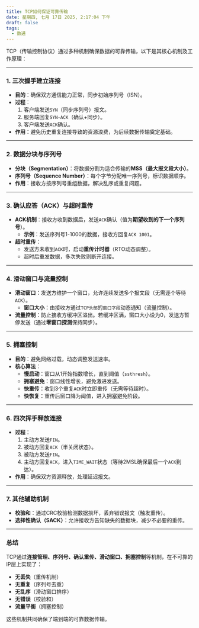 ```yaml
---
title: TCP如何保证可靠传输
date: 星期四, 七月 17日 2025, 2:17:04 下午
draft: false
tags:
  - 数通
---
```



TCP（传输控制协议）通过多种机制确保数据的可靠传输，以下是其核心机制及工作原理：

---

### **1. 三次握手建立连接**

- **目的**：确保双方通信能力正常，同步初始序列号（ISN）。
- **过程**：
  1. 客户端发送`SYN`（同步序列号）报文。
  2. 服务端回复`SYN-ACK`（确认+同步）。
  3. 客户端发送`ACK`确认。
- **作用**：避免历史重复连接导致的资源浪费，为后续数据传输奠定基础。

---

### **2. 数据分块与序列号**

- **分块（Segmentation）**：将数据分割为适合传输的**MSS（最大报文段大小）**。
- **序列号（Sequence Number）**：每个字节分配唯一序列号，标识数据顺序。
- **作用**：接收方按序列号重组数据，解决乱序或重复问题。

---

### **3. 确认应答（ACK）与超时重传**
- **ACK机制**：接收方收到数据后，发送`ACK`确认（值为**期望收到的下一个序列号**）。
  - **示例**：发送序列号1-1000的数据，接收方回复`ACK 1001`。
- **超时重传**：
  - 发送方未收到`ACK`时，启动**重传计时器**（RTO动态调整）。
  - 超时后重发数据，多次失败则断开连接。

---

### **4. 滑动窗口与流量控制**

- **滑动窗口**：发送方维护一个窗口，允许连续发送多个报文段（无需逐个等待`ACK`）。
  - **窗口大小**：由接收方通过`TCP头部`的`窗口字段`动态通知（流量控制）。
- **流量控制**：防止接收方缓冲区溢出。若缓冲区满，窗口大小设为0，发送方暂停发送（通过**零窗口探测**保持同步）。

---

### **5. 拥塞控制**

- **目的**：避免网络过载，动态调整发送速率。
- **核心算法**：
  - **慢启动**：窗口从1开始指数增长，直到阈值（`ssthresh`）。
  - **拥塞避免**：窗口线性增长，避免激进发送。
  - **快重传**：收到3个重复`ACK`时立即重传（无需等待超时）。
  - **快恢复**：重传后窗口降为阈值，进入拥塞避免阶段。

---

### **6. 四次挥手释放连接**

- **过程**：
  1. 主动方发送`FIN`。
  2. 被动方回复`ACK`（半关闭状态）。
  3. 被动方发送`FIN`。
  4. 主动方回复`ACK`，进入`TIME_WAIT`状态（等待2MSL确保最后一个`ACK`到达）。
- **作用**：确保双方资源释放，处理延迟报文。

---

### **7. 其他辅助机制**

- **校验和**：通过CRC校验检测数据损坏，丢弃错误报文（触发重传）。
- **选择性确认（SACK）**：允许接收方告知缺失的数据块，减少不必要的重传。

---

### **总结**

TCP通过**连接管理、序列号、确认重传、滑动窗口、拥塞控制**等机制，在不可靠的IP层上实现了：
- **无丢失**（重传机制）
- **无重复**（序列号去重）
- **无乱序**（滑动窗口排序）
- **无错误**（校验和）
- **流量平衡**（拥塞控制）

这些机制共同确保了端到端的可靠数据传输。